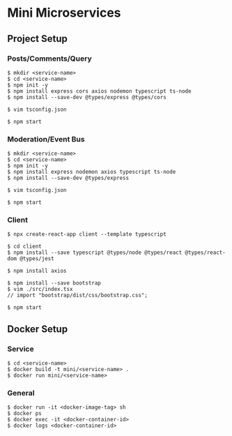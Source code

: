 # Mini Microservices

## Project Setup

### Posts/Comments/Query

    $ mkdir <service-name>
    $ cd <service-name>
    $ npm init -y
    $ npm install express cors axios nodemon typescript ts-node
    $ npm install --save-dev @types/express @types/cors

    $ vim tsconfig.json

    $ npm start

### Moderation/Event Bus

    $ mkdir <service-name>
    $ cd <service-name>
    $ npm init -y
    $ npm install express nodemon axios typescript ts-node
    $ npm install --save-dev @types/express

    $ vim tsconfig.json

    $ npm start

### Client

    $ npx create-react-app client --template typescript

    $ cd client
    $ npm install --save typescript @types/node @types/react @types/react-dom @types/jest

    $ npm install axios

    $ npm install --save bootstrap
    $ vim ./src/index.tsx
    // import "bootstrap/dist/css/bootstrap.css";

    $ npm start

## Docker Setup

### Service

    $ cd <service-name>
    $ docker build -t mini/<service-name> .
    $ docker run mini/<service-name>

### General

    $ docker run -it <docker-image-tag> sh
    $ docker ps
    $ docker exec -it <docker-container-id>
    $ docker logs <docker-container-id>
